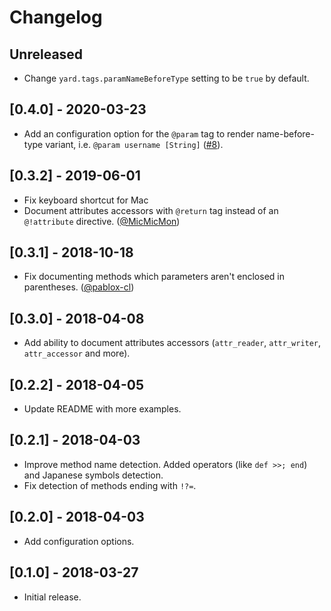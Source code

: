 # Changelog

## Unreleased

- Change `yard.tags.paramNameBeforeType` setting to be `true` by default.

## [0.4.0] - 2020-03-23

- Add an configuration option for the `@param` tag to render name-before-type variant,
  i.e. `@param username [String]` ([#8](https://github.com/pavlitsky/vscode-yard/pull/8)).

## [0.3.2] - 2019-06-01

- Fix keyboard shortcut for Mac
- Document attributes accessors with `@return` tag instead of an `@!attribute` directive.
  ([@MicMicMon](https://github.com/MicMicMon))

## [0.3.1] - 2018-10-18

- Fix documenting methods which parameters aren't enclosed in parentheses. ([@pablox-cl](https://github.com/pablox-cl))

## [0.3.0] - 2018-04-08

- Add ability to document attributes accessors (`attr_reader`, `attr_writer`,
  `attr_accessor` and more).

## [0.2.2] - 2018-04-05

- Update README with more examples.

## [0.2.1] - 2018-04-03

- Improve method name detection. Added operators (like `def >>; end`)
 and Japanese symbols detection.
- Fix detection of methods ending with `!?=`.

## [0.2.0] - 2018-04-03

- Add configuration options.

## [0.1.0] - 2018-03-27

- Initial release.
